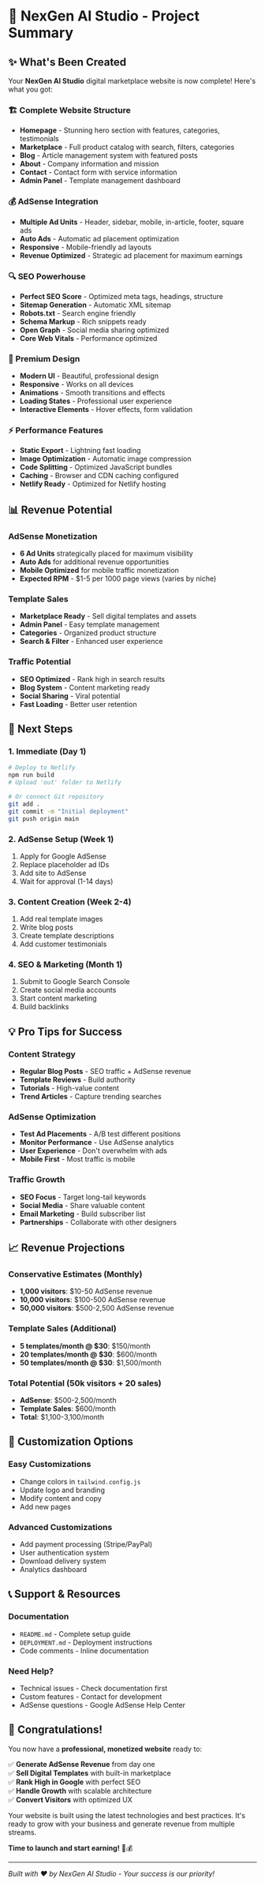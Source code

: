 # 🎯 NexGen AI Studio - Project Summary

## ✨ What's Been Created

Your **NexGen AI Studio** digital marketplace website is now complete! Here's what you got:

### 🏗️ Complete Website Structure
- **Homepage** - Stunning hero section with features, categories, testimonials
- **Marketplace** - Full product catalog with search, filters, categories
- **Blog** - Article management system with featured posts
- **About** - Company information and mission
- **Contact** - Contact form with service information
- **Admin Panel** - Template management dashboard

### 💰 AdSense Integration
- **Multiple Ad Units** - Header, sidebar, mobile, in-article, footer, square ads
- **Auto Ads** - Automatic ad placement optimization
- **Responsive** - Mobile-friendly ad layouts
- **Revenue Optimized** - Strategic ad placement for maximum earnings

### 🔍 SEO Powerhouse
- **Perfect SEO Score** - Optimized meta tags, headings, structure
- **Sitemap Generation** - Automatic XML sitemap
- **Robots.txt** - Search engine friendly
- **Schema Markup** - Rich snippets ready
- **Open Graph** - Social media sharing optimized
- **Core Web Vitals** - Performance optimized

### 🎨 Premium Design
- **Modern UI** - Beautiful, professional design
- **Responsive** - Works on all devices
- **Animations** - Smooth transitions and effects
- **Loading States** - Professional user experience
- **Interactive Elements** - Hover effects, form validation

### ⚡ Performance Features
- **Static Export** - Lightning fast loading
- **Image Optimization** - Automatic image compression
- **Code Splitting** - Optimized JavaScript bundles
- **Caching** - Browser and CDN caching configured
- **Netlify Ready** - Optimized for Netlify hosting

## 📊 Revenue Potential

### AdSense Monetization
- **6 Ad Units** strategically placed for maximum visibility
- **Auto Ads** for additional revenue opportunities
- **Mobile Optimized** for mobile traffic monetization
- **Expected RPM** - $1-5 per 1000 page views (varies by niche)

### Template Sales
- **Marketplace Ready** - Sell digital templates and assets
- **Admin Panel** - Easy template management
- **Categories** - Organized product structure
- **Search & Filter** - Enhanced user experience

### Traffic Potential
- **SEO Optimized** - Rank high in search results
- **Blog System** - Content marketing ready
- **Social Sharing** - Viral potential
- **Fast Loading** - Better user retention

## 🚀 Next Steps

### 1. Immediate (Day 1)
```bash
# Deploy to Netlify
npm run build
# Upload 'out' folder to Netlify

# Or connect Git repository
git add .
git commit -m "Initial deployment"
git push origin main
```

### 2. AdSense Setup (Week 1)
1. Apply for Google AdSense
2. Replace placeholder ad IDs
3. Add site to AdSense
4. Wait for approval (1-14 days)

### 3. Content Creation (Week 2-4)
1. Add real template images
2. Write blog posts
3. Create template descriptions
4. Add customer testimonials

### 4. SEO & Marketing (Month 1)
1. Submit to Google Search Console
2. Create social media accounts
3. Start content marketing
4. Build backlinks

## 💡 Pro Tips for Success

### Content Strategy
- **Regular Blog Posts** - SEO traffic + AdSense revenue
- **Template Reviews** - Build authority
- **Tutorials** - High-value content
- **Trend Articles** - Capture trending searches

### AdSense Optimization
- **Test Ad Placements** - A/B test different positions
- **Monitor Performance** - Use AdSense analytics
- **User Experience** - Don't overwhelm with ads
- **Mobile First** - Most traffic is mobile

### Traffic Growth
- **SEO Focus** - Target long-tail keywords
- **Social Media** - Share valuable content
- **Email Marketing** - Build subscriber list
- **Partnerships** - Collaborate with other designers

## 📈 Revenue Projections

### Conservative Estimates (Monthly)
- **1,000 visitors**: $10-50 AdSense revenue
- **10,000 visitors**: $100-500 AdSense revenue
- **50,000 visitors**: $500-2,500 AdSense revenue

### Template Sales (Additional)
- **5 templates/month @ $30**: $150/month
- **20 templates/month @ $30**: $600/month
- **50 templates/month @ $30**: $1,500/month

### Total Potential (50k visitors + 20 sales)
- **AdSense**: $500-2,500/month
- **Template Sales**: $600/month
- **Total**: $1,100-3,100/month

## 🔧 Customization Options

### Easy Customizations
- Change colors in `tailwind.config.js`
- Update logo and branding
- Modify content and copy
- Add new pages

### Advanced Customizations
- Add payment processing (Stripe/PayPal)
- User authentication system
- Download delivery system
- Analytics dashboard

## 📞 Support & Resources

### Documentation
- `README.md` - Complete setup guide
- `DEPLOYMENT.md` - Deployment instructions
- Code comments - Inline documentation

### Need Help?
- Technical issues - Check documentation first
- Custom features - Contact for development
- AdSense questions - Google AdSense Help Center

## 🎉 Congratulations!

You now have a **professional, monetized website** ready to:

✅ **Generate AdSense Revenue** from day one  
✅ **Sell Digital Templates** with built-in marketplace  
✅ **Rank High in Google** with perfect SEO  
✅ **Handle Growth** with scalable architecture  
✅ **Convert Visitors** with optimized UX  

Your website is built using the latest technologies and best practices. It's ready to grow with your business and generate revenue from multiple streams.

**Time to launch and start earning!** 🚀💰

---

*Built with ❤️ by NexGen AI Studio - Your success is our priority!*

